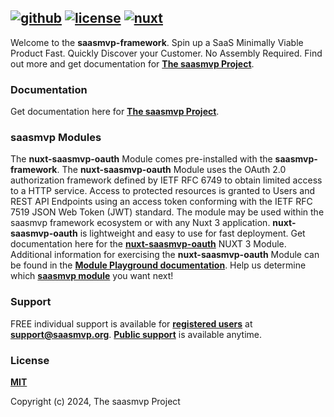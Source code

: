[![github](https://img.shields.io/badge/github%20repo-black?logo=github)](https://github.com/rickgregg/saasmvp-framework)
[![license](https://img.shields.io/github/license/nuxt/nuxt.svg?style=flat&colorA=18181B&colorB=28CF8D)](https://github.com/rickgregg/saasmvp-framework/blob/main/LICENSE.txt)
[![nuxt](https://img.shields.io/badge/Nuxt%20Framework-18181B?logo=nuxt.js)](https://nuxt.com)
---

Welcome to the **saasmvp-framework**. Spin up a SaaS Minimally Viable Product Fast. Quickly Discover your Customer. No Assembly Required. Find out more and get documentation for [**The saasmvp Project**](https://saasmvp.org).

### Documentation

Get documentation here for [**The saasmvp Project**](https://saasmvp.org).

### saasmvp Modules

The **nuxt-saasmvp-oauth** Module comes pre-installed with the **saasmvp-framework**. The **nuxt-saasmvp-oauth** Module uses the OAuth 2.0 authorization framework defined by IETF RFC 6749 to obtain limited access to a HTTP service. Access to protected resources is granted to Users and REST API Endpoints using an access token conforming with the IETF RFC 7519 JSON Web Token (JWT) standard. The module may be used within the saasmvp framework ecosystem or with any Nuxt 3 application. **nuxt-saasmvp-oauth** is lightweight and easy to use for fast deployment. Get documentation here for the [**nuxt-saasmvp-oauth**](https://oauth.saasmvp.org/) NUXT 3 Module. Additional information for exercising the **nuxt-saasmvp-oauth** Module can be found in the [**Module Playground documentation**](https://oauth.saasmvp.org/documentation/playground.html). Help us determine which [**saasmvp module**](https://saasmvp.org/reference/modules/module-overview.html) you want next!

### Support

FREE individual support is available for [**registered users**](https://saasmvp.org/reference/framework/support.html) at **support@saasmvp.org**. [**Public support**](https://github.com/rickgregg/saasmvp-framework/issues) is available anytime.

### License

[**MIT**](https://github.com/rickgregg/saasmvp-framework/blob/main/LICENSE.txt)

Copyright (c) 2024, The saasmvp Project
